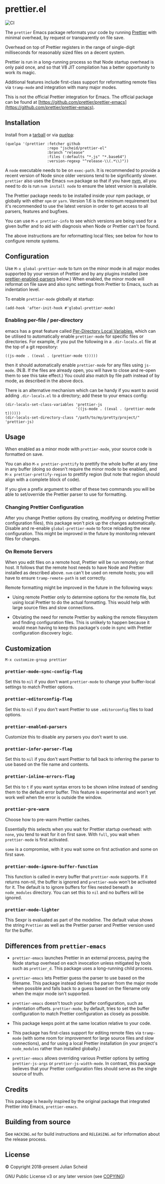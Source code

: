 # prettier.el

![CI](https://github.com/jscheid/prettier.el/workflows/CI/badge.svg)

The `prettier` Emacs package reformats your code by running
[Prettier](https://github.com/prettier/prettier) with minimal overhead,
by request or transparently on file save.

Overhead on top of Prettier registers in the range of single-digit
milliseconds for reasonably sized files on a decent system.

Prettier is run in a long-running process so that Node startup overhead
is only paid once, and so that V8 JIT compilation has a better
opportunity to work its magic.

Additional features include first-class support for reformatting remote
files via `tramp-mode` and integration with many major modes.

This is not the official Prettier integration for Emacs. The official
package can be found at
[https://github.com/prettier/prettier-emacs](https://github.com/prettier/prettier-emacs).

## Installation

Install from a [tarball](https://github.com/jscheid/prettier.el/releases/) or
via [quelpa](https://github.com/quelpa/quelpa):

    (quelpa '(prettier :fetcher github
                       :repo "jscheid/prettier-el"
                       :branch "release"
                       :files (:defaults "*.js" "*.base64")
                       :version-regexp "^release-\\(.*\\)"))

A `node` executable needs to be on `exec-path`. It is recommended to
provide a recent version of Node since older versions tend to be
significantly slower. `prettier` also uses the Emacs `nvm` package so
that if you have [nvm](https://github.com/creationix/nvm), all you need
to do is run `nvm install node` to ensure the latest version is
available.

The Prettier package needs to be installed inside your npm package, or
globally with either `npm` or `yarn`. Version 1.6 is the minimum
requirement but it's recommended to use the latest version in order to
get access to all parsers, features and bugfixes.

You can use `M-x prettier-info` to see which versions are being used for
a given buffer and to aid with diagnosis when Node or Prettier can't be
found.

The above instructions are for reformatting local files; see below for
how to configure remote systems.

## Configuration

Use `M-x global-prettier-mode` to turn on the minor mode in all major
modes supported by your version of Prettier and by any plugins installed
(see [prettier-enabled-parsers](#prettier-enabled-parsers) below.) When
enabled, the minor mode will reformat on file save and also sync
settings from Prettier to Emacs, such as indentation level.

To enable `prettier-mode` globally at startup:

```elisp
(add-hook 'after-init-hook #'global-prettier-mode)
```

### Enabling per-file / per-directory

emacs has a great feature called [Per-Directory Local
Variables](https://www.gnu.org/software/emacs/manual/html_node/emacs/Directory-Variables.html#Directory-Variables),
which can be utilised to automatically enable `prettier-mode` for
specific files or directories. For example, if you put the following
in a `.dir-locals.el` file at the top of a git repository:

```elisp
((js-mode . ((eval . (prettier-mode t)))))
```

then it should automatically enable `prettier-mode` for any files
using `js-mode`. (N.B. If the files are already open, you will have
to close and re-open them to see this take effect.) You could also
match by file path instead of by mode, as described in the above docs.

There is an alternative mechanism which can be handy if you want to avoid
adding `.dir-locals.el` to a directory; add these to your emacs config:

```elisp
(dir-locals-set-class-variables 'prettier-js
                                '((js-mode . ((eval . (prettier-mode t))))))
(dir-locals-set-directory-class "/path/to/my/pretty/project/" 'prettier-js)
```

## Usage

When enabled as a minor mode with `prettier-mode`, your source code is
formatted on save.

You can also `M-x prettier-prettify` to prettify the whole buffer at any
time in any buffer (doing so doesn't require the minor mode to be
enabled), and `M-x prettier-prettify-region` to prettify region (but
note that region should align with a complete block of code).

If you give a prefix argument to either of these two commands you will
be able to set/override the Prettier parser to use for formatting.

### Changing Prettier Configuration

After you change Prettier options (by creating, modifying or deleting
Prettier configuration files), this package won't pick up the changes
automatically. Disable and re-enable `global-prettier-mode` to force
reloading the new configuration. This might be improved in the future by
monitoring relevant files for changes.

### On Remote Servers

When you edit files on a remote host, Prettier will be run remotely on
that host. It follows that the remote host needs to have Node and
Prettier installed as described above. `nvm` can't be used on remote
hosts; you will have to ensure `tramp-remote-path` is set correctly.

Remote formatting might be improved in the future in the following ways:

- Using remote Prettier only to determine options for the remote file,
  but using local Prettier to do the actual formatting. This would help
  with large source files and slow connections.

- Obviating the need for remote Prettier by walking the remote
  filesystem and finding configuration files. This is unlikely to happen
  because it would mean having to keep this package's code in sync with
  Prettier configuration discovery logic.

## Customization

```
M-x customize-group prettier
```

### `prettier-mode-sync-config-flag`

Set this to `nil` if you don't want `prettier-mode` to change your
buffer-local settings to match Prettier options.

### `prettier-editorconfig-flag`

Set this to `nil` if you don't want Prettier to use `.editorconfig`
files to load options.

### `prettier-enabled-parsers`

Customize this to disable any parsers you don't want to use.

### `prettier-infer-parser-flag`

Set this to `nil` if you don't want Prettier to fall back to inferring
the parser to use based on the file name and contents.

### `prettier-inline-errors-flag`

Set this to `t` if you want syntax errors to be shown inline instead of
sending them to the default error buffer. This feature is experimental
and won't yet work well when the error is outside the window.

### `prettier-pre-warm`

Choose how to pre-warm Prettier caches.

Essentially this selects when you wait for Prettier startup overhead:
with `none`, you tend to wait for it on first save. With `full`, you
wait when `prettier-mode` is first activated.

`some` is a compromise, with it you wait some on first activation and
some on first save.

### `prettier-mode-ignore-buffer-function`

This function is called in every buffer that `prettier-mode`
supports. If it returns non-nil, the buffer is ignored and
`prettier-mode` won't be activated for it. The default is to ignore
buffers for files nested beneath a `node_modules` directory. You can set
this to `nil` and no buffers will be ignored.

### `prettier-mode-lighter`

This Sexpr is evaluated as part of the modeline. The default value
shows the string `Prettier` as well as the Prettier parser and
Prettier version used for the buffer.

## Differences from `prettier-emacs`

- `prettier-emacs` launches Prettier in an external process, paying
  the Node startup overhead on each invocation unless mitigated by tools
  such as `prettier_d`. This package uses a long-running child process.

- `prettier-emacs` lets Prettier guess the parser to use based on the
  filename. This package instead derives the parser from the major mode
  when possible and falls back to a guess based on the filename only
  when the major mode isn't supported.

- `prettier-emacs` doesn't touch your buffer configuration, such as
  indentation offsets. `prettier-mode`, by default, tries to set the
  buffer configuration to match Prettier configuration as closely as
  possible.

- This package keeps point at the same location relative to your code.

- This package has first-class support for editing remote files via
  `tramp-mode` (with some room for improvement for large source files
  and slow connections), and for using a local Prettier installation (in
  your project's `node_modules` rather than installed globally.)

- `prettier-emacs` allows overriding various Prettier options by setting
  `prettier-js-args` or `prettier-js-width-mode`. In contrast, this
  package believes that your Prettier configuration files should serve
  as the single source of truth.

## Credits

This package is heavily inspired by the original package that integrated
Prettier into Emacs, `prettier-emacs`.

## Building from source

See `HACKING.md` for build instructions and `RELEASING.md` for information about
the release process.

## License

© Copyright 2018-present Julian Scheid

GNU Public License v3 or any later version (see [COPYING](COPYING))
